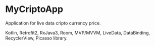 # MyCriptoApp
Application for live data cripto currency price.

Kotlin, Retrofit2, RxJava3, Room, MVP/MVVM, LiveData, DataBinding, RecyclerView, Picasso library.

